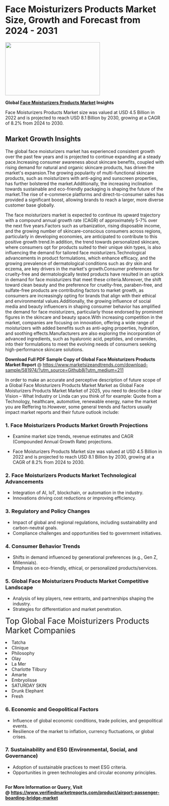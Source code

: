 <H1>Face Moisturizers Products Market Size, Growth and Forecast from 2024 - 2031</H1><img class="aligncenter size-medium wp-image-584254" src="https://thirdeyenews.in/wp-content/uploads/2024/09/Global-Market-Research-300x168.jpeg" alt="" width="300" height="168" /><p><strong>Global&nbsp;<a href="https://www.marketsizeandtrends.com/download-sample/581974/?utm_source=Github8j?utm_medium=211">Face Moisturizers Products Market</a> Insights</strong></p><p>Face Moisturizers Products Market size was valued at USD 4.5 Billion in 2022 and is projected to reach USD 8.1 Billion by 2030, growing at a CAGR of 8.2% from 2024 to 2030.</p><p><h2>Market Growth Insights</h2> <p>The global face moisturizers market has experienced consistent growth over the past few years and is projected to continue expanding at a steady pace.Increasing consumer awareness about skincare benefits, coupled with rising demand for natural and organic skincare products, has driven the market's expansion.The growing popularity of multi-functional skincare products, such as moisturizers with anti-aging and sunscreen properties, has further bolstered the market.Additionally, the increasing inclination towards sustainable and eco-friendly packaging is shaping the future of the market.The rise of e-commerce platforms and direct-to-consumer sales has provided a significant boost, allowing brands to reach a larger, more diverse customer base globally.</p> <p>The face moisturizers market is expected to continue its upward trajectory with a compound annual growth rate (CAGR) of approximately 5-7% over the next five years.Factors such as urbanization, rising disposable income, and the growing number of skincare-conscious consumers across regions, particularly in developing economies, are anticipated to contribute to this positive growth trend.In addition, the trend towards personalized skincare, where consumers opt for products suited to their unique skin types, is also influencing the demand for tailored face moisturizers.Technological advancements in product formulations, which enhance efficacy, and the growing prevalence of dermatological conditions such as dry skin and eczema, are key drivers in the market's growth.Consumer preferences for cruelty-free and dermatologically tested products have resulted in an uptick in demand for face moisturizers that meet these criteria.Moreover, the shift toward clean beauty and the preference for cruelty-free, paraben-free, and sulfate-free products are contributing factors to market growth, as consumers are increasingly opting for brands that align with their ethical and environmental values.Additionally, the growing influence of social media and beauty influencers in shaping consumer behavior has amplified the demand for face moisturizers, particularly those endorsed by prominent figures in the skincare and beauty space.With increasing competition in the market, companies are focusing on innovation, offering a wide range of moisturizers with added benefits such as anti-aging properties, hydration, and soothing effects.Manufacturers are also exploring the incorporation of advanced ingredients, such as hyaluronic acid, peptides, and ceramides, into their formulations to meet the evolving needs of consumers seeking high-performance skincare solutions.<p><span class=""><strong>Download Full PDF Sample Copy of Global Face Moisturizers Products Market Report</strong> @ <a href="https://www.marketsizeandtrends.com/download-sample/581974/?utm_source=Github8j?utm_medium=211" target="_blank">https://www.marketsizeandtrends.com/download-sample/581974/?utm_source=Github8j?utm_medium=211</a></span></p><p>In order to make an accurate and perceptive description of future scope of a Global&nbsp;Face Moisturizers Products Market Market as Global&nbsp;Face Moisturizers Products Market Market of 2025, you need to describe a clear Vision &ndash; What Industry or Linda can you think of for example: Quote from a Technology, healthcare, automotive, renewable energy, name the market you are Reffering to.However, some general trends and factors usually impact market reports and their future outlook include:</p><h3>1.&nbsp;<strong>Face Moisturizers Products Market Growth Projections</strong></h3><ul><li>Examine market size trends, revenue estimates and CAGR (Compounded Annual Growth Rate) projections.</li><li><p>Face Moisturizers Products Market size was valued at USD 4.5 Billion in 2022 and is projected to reach USD 8.1 Billion by 2030, growing at a CAGR of 8.2% from 2024 to 2030.</p></li></ul><h3>2.&nbsp;<strong>Face Moisturizers Products Market Technological Advancements</strong></h3><ul><li>Integration of AI, IoT, blockchain, or automation in the industry.</li><li>Innovations driving cost reductions or improving efficiency.</li></ul><h3>3.&nbsp;<strong>Regulatory and Policy Changes</strong></h3><ul><li>Impact of global and regional regulations, including sustainability and carbon-neutral goals.</li><li>Compliance challenges and opportunities tied to government initiatives.</li></ul><h3>4.&nbsp;<strong>Consumer Behavior Trends</strong></h3><ul><li>Shifts in demand influenced by generational preferences (e.g., Gen Z, Millennials).</li><li>Emphasis on eco-friendly, ethical, or personalized products/services.</li></ul><h3>5.&nbsp;<strong>Global Face Moisturizers Products Market Competitive Landscape</strong></h3><ul><li>Analysis of key players, new entrants, and partnerships shaping the industry.</li><li>Strategies for differentiation and market penetration.</li></ul><p data-pm-slice="1 1 []"><span style="color: inherit; font-family: inherit; font-size: 25px;">Top Global Face Moisturizers Products Market Companies</span></p><div class="" data-test-id=""><p><li>Tatcha</li><li> Clinique</li><li> Philosophy</li><li> Olay</li><li> La Mer</li><li> Charlotte Tilbury</li><li> Amarte</li><li> Embryolisse</li><li> SATURDAY SKIN</li><li> Drunk Elephant</li><li> Fresh</li></p></div><h3>6.&nbsp;<strong>Economic and Geopolitical Factors</strong></h3><ul><li>Influence of global economic conditions, trade policies, and geopolitical events.</li><li>Resilience of the market to inflation, currency fluctuations, or global crises.</li></ul><h3>7.&nbsp;<strong>Sustainability and ESG (Environmental, Social, and Governance)</strong></h3><ul><li>Adoption of sustainable practices to meet ESG criteria.</li><li>Opportunities in green technologies and circular economy principles.</li></ul><h2><strong style="font-size: 14px;">For More Information or Query, Visit @&nbsp;</strong><a style="background-color: #ffffff; font-size: 14px;" href="https://www.marketsizeandtrends.com/report/face-moisturizers-products-market/" target="_blank">https://www.verifiedmarketreports.com/product/airport-passenger-boarding-bridge-market</a></h2>